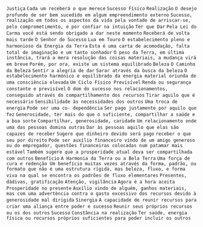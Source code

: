 `Justiça` `Cada um receberá o que merece` `Sucesso Físico` `Realização` `O desejo profundo de ser bem sucedido em algum empreendimento externo` `Sucesso, realização em todos os aspectos da vida pela vontade de arriscar-se, pelo comprometimento, e por confiar na intuição` `Ter que Dar` `Pela Lei do Carma você está sendo obrigado a dar neste momento` `Receberá de volta mais tarde` `O Senhor do Sucesso` `Lua em Touro` `O estabelecimento pleno e harmonioso da Energia da Terra` `Esta é uma carta de acomodação, falta total de imaginação e um tanto sonhador` `O peso da Terra, em última instância, trará a mera resolução das coisas materiais, a mudança virá em breve` `Porém, por ora, existe um sistema equilibrado` `Beleza` `O Caminho da Beleza` `Sentir a alegria de dar` `Sarar através da busca da beleza` `O estabelecimento harmónico e equilibrado da energia material oriunda de uma consciência elevada` `Um Ciclo Físico Previsível` `Renda ou segurança constante e previsível` `O dom do sucesso nos relacionamentos, conseguido através do compartilhamento dos recursos` `Tirar aquilo que é necessário` `Sensibilidade às necessidades dos outros` `Uma troca de energia` `Pode ser uma co- dependência` `Ser pago justamente por aquilo que fez` `Generosidade, ter mais do que o suficiente, compartilhar a saúde e a boa sorte` `Compartilhar, generosidade, caridade` `Um relacionamento onde uma das pessoas domina outras` `Dar às pessoas aquilo que elas são capazes de receber` `Sugere que dinheiro devido será pago` `receber o que seu por direito` `Pode ser auxílio financeiro vindo de um amigo generoso ou do empregador, questões financeiras colocadas num patamar mais estável` `Também sugere que a prosperidade atual deva ser compartilhada com outros` `Benefício` `A Harmonia da Terra ou a Bela Terra` `Uma força de cura e redenção Um benefício muitas vezes através da forma, padrão, ou formato que não é uma estrutura rígida, mas beleza, fluxo, e forma viva na qual se encontra os padrões de fluxo elementares` `Presentes, dádivas, gratificação` `Atenção, vigilância` `Agora é a hora aceita` `Prosperidade no presente` `Auxílio vindo de alguém, ganhos materiais, mas com uma advertència contra o gasto excessivo dos recursos devido à generosidade mal dirigida` `Sinergia` `A capacidade de reunir recursos para criar uma aliança entre poder e sucesso` `Reunir seus próprios recursos ou os dos outros` `Sucesso` `Constância na realização` `Ter saúde, energia física ou recursos próprios suficientes para poder incluir os outros`  